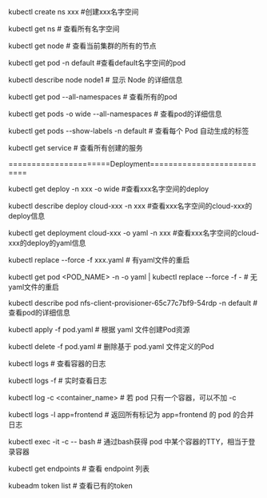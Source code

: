 

kubectl create ns xxx #创建xxx名字空间

kubectl get ns # 查看所有名字空间

kubectl get node # 查看当前集群的所有的节点

kubectl get pod -n default #查看default名字空间的pod

kubectl describe node node1 # 显示 Node 的详细信息

kubectl get pod --all-namespaces # 查看所有的pod

kubectl get pods -o wide --all-namespaces # 查看pod的详细信息

kubectl get pods --show-labels -n default # 查看每个 Pod 自动生成的标签

kubectl get service # 查看所有创建的服务

======================Deployment===========================

kubectl get deploy -n xxx -o wide #查看xxx名字空间的deploy

kubectl describe deploy cloud-xxx -n xxx #查看xxx名字空间的cloud-xxx的deploy信息

kubectl get deployment cloud-xxx -o yaml -n xxx #查看xxx名字空间的cloud-xxx的deploy的yaml信息


kubectl replace --force -f xxx.yaml # 有yaml文件的重启

kubectl get pod <POD_NAME> -n <NAMESPACE> -o yaml | kubectl replace --force -f - # 无yaml文件的重启

kubectl describe pod nfs-client-provisioner-65c77c7bf9-54rdp -n default # 查看pod的详细信息

kubectl apply -f pod.yaml # 根据 yaml 文件创建Pod资源

kubectl delete -f pod.yaml # 删除基于 pod.yaml 文件定义的Pod 

kubectl logs <pod-name> # 查看容器的日志

kubectl logs -f <pod-name> # 实时查看日志

kubectl log  <pod-name> -c <container_name> # 若 pod 只有一个容器，可以不加 -c

kubectl logs -l app=frontend # 返回所有标记为 app=frontend 的 pod 的合并日志

kubectl exec -it <pod-name> -c <container-name> -- bash # 通过bash获得 pod 中某个容器的TTY，相当于登录容器

kubectl get endpoints # 查看 endpoint 列表

kubeadm token list # 查看已有的token

